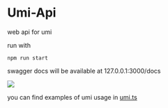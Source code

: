 # Umi-Api 

web api for umi


run with
```
npm run start
```

swagger docs will be available at 127.0.0.1:3000/docs

![](https://user-images.githubusercontent.com/48860626/213066222-66045df4-860c-4e06-a150-99b1c0e2405c.png)

you can find examples of umi usage in [umi.ts](./src/umi.ts)